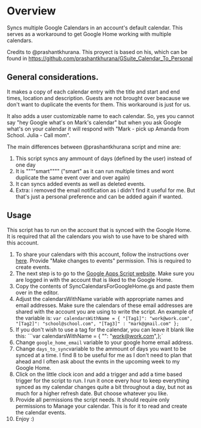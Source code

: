 # Overview
Syncs multiple Google Calendars in an account's default calendar. This serves as a workaround to get Google Home working with multiple calendars.

Credits to @prashantkhurana. This proyect is based on his, which can be found in https://github.com/prashantkhurana/GSuite_Calendar_To_Personal

## General considerations.

It makes a copy of each calendar entry with the title and start and end times, location and description. Guests are not brought over beacause we don't want to duplicate the events for them. This workaround is just for us.

It also adds a user customizable name to each calendar. So, yes you cannot say "hey Google what's on Mark's calendar" but when you ask Google what's on your calendar it will respond with "Mark - pick up Amanda from School. Julia - Call mom".

The main differences between @prashantkhurana script and mine are:
1. This script syncs any ammount of days (defined by the user) instead of one day
2. It is """"smart"""" ("smart" as it can run multiple times and wont duplicate the same event over and over again)
3. It can syncs added events as well as deleted events.
4. Extra: i removed the email notification as i didn't find it useful for me. But that's just a personal preference and can be added again if wanted. 

## Usage

This script has to run on the account that is synced with the Google Home. It is required that all the calendars you wish to use have to be shared with this account.

1. To share your calendars with this account, follow the instructions over [here](https://support.google.com/calendar/answer/37082). Provide "Make changes to events" permission. This is required to create events.
2. The next step is to go to the [Google Apps Script website](https://script.google.com/intro). Make sure you are logged in with the account that is liked to the Google Home.
3. Copy the contents of SyncCalendarsForGoogleHome.gs and paste them over in the editor.
4. Adjust the calendarsWithName variable with appropriate names and email addresses. Make sure the calendars of these email addresses are shared with the account you are using to write the script. An example of the variable is: 
```var calendarsWithName = { "[Tag1]": "work@work.com", "[Tag2]": "school@school.com", "[Tag3]" : "mark@gmail.com" };```
5. If you don't wish to use a tag for the calendar, you can leave it blank like this: 
```var calendarsWithName = { "": "work@work.com",};`
6. Change `google_home_email` variable to your google home email address.
7. Change `days_to_sync`variable to the ammount of days you want to be synced at a time. I find 8 to be useful for me as I don't need to plan that ahead and I often ask about the evnts in the upcoming week to my Google Home.
8. Click on the little clock icon and add a trigger and add a time based trigger for the script to run. I run it once every hour to keep everything synced as my calendar changes quite a bit throughout a day, but not as much for a higher refresh date. But choose whatever you like.
9. Provide all permissions the script needs. It should require only permissions to Manage your calendar. This is for it to read and create the calendar events.
10. Enjoy :) 
